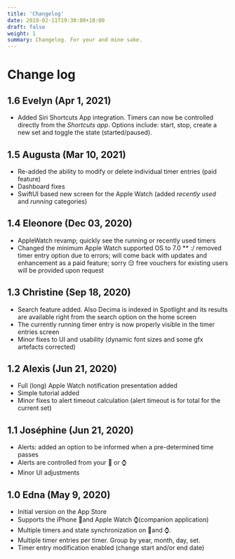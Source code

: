 ```yaml
---
title: 'Changelog'
date: 2019-02-11T19:30:08+10:00
draft: false
weight: 1
summary: Changelog. For your and mine sake.
---
```


# Change log

## 1.6 Evelyn (Apr 1, 2021)

- Added Siri Shortcuts App integration. Timers can now be controlled directly
from the *Shortcuts app*. Options include: start, stop, create a new set and
toggle the state (started/paused).

## 1.5 Augusta (Mar 10, 2021)

- Re-added the ability to modify or delete individual timer entries (paid feature)
- Dashboard fixes
- SwiftUI based new screen for the Apple Watch (added *recently used* and *running* categories)

## 1.4 Eleonore (Dec 03, 2020)

- AppleWatch revamp; quickly see the running or recently used timers
- Changed the minimum Apple Watch supported OS to 7.0 ** :/ removed timer entry option due to errors; will come back with updates and enhancement as a paid feature; sorry 😔 free vouchers for existing users will be provided upon request

## 1.3 Christine (Sep 18, 2020)

- Search feature added. Also Decima is indexed in Spotlight and its results are available right from the search option on the home screen
- The currently running timer entry is now properly visible in the timer entries screen
- Minor fixes to UI and usability (dynamic font sizes and some gfx artefacts corrected)

## 1.2 Alexis (Jun 21, 2020)

- Full (long) Apple Watch notification presentation added
- Simple tutorial added
- Minor fixes to alert timeout calculation (alert timeout is for total for the current set)

## 1.1 Joséphine (Jun 21, 2020)

- Alerts: added an option to be informed when a pre-determined time passes
- Alerts are controlled from your 📱 or ⌚
- Minor UI adjustments

## 1.0 Edna (May 9, 2020)

- Initial version on the App Store
- Supports the iPhone 📱and Apple Watch ⌚️(companion application)
- Multiple timers and state synchronization on 📱and ⌚️.
- Multiple timer entries per timer. Group by year, month, day, set.
- Timer entry modification enabled (change start and/or end date)
